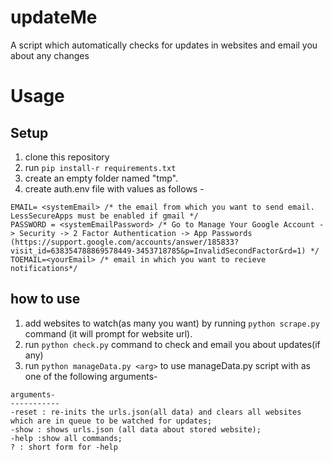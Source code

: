 # updateMe
A script which automatically checks for updates in websites and email you about any changes

# Usage

## Setup
 1. clone this repository
 2. run `pip install-r requirements.txt`
 3. create an empty folder named "tmp".
 4. create auth.env file with values as follows - 
 
  ``` // Note the password below is not your normal google account password.
  EMAIL= <systemEmail> /* the email from which you want to send email. LessSecureApps must be enabled if gmail */
  PASSWORD = <systemEmailPassword> /* Go to Manage Your Google Account -> Security -> 2 Factor Authentication -> App Passwords (https://support.google.com/accounts/answer/185833?visit_id=638354788869578449-3453718785&p=InvalidSecondFactor&rd=1) */
  TOEMAIL=<yourEmail> /* email in which you want to recieve notifications*/
  ```
 ## how to use
 
 1. add websites to watch(as many you want) by running `python scrape.py` command (it will prompt for website url).
 2. run `python check.py` command to check and email you about updates(if any)
 3. run `python manageData.py <arg>` to use manageData.py script with <arg> as one of the following arguments-
  
  ```
  arguments-
  -----------
  -reset : re-inits the urls.json(all data) and clears all websites which are in queue to be watched for updates;
  -show : shows urls.json (all data about stored website);
  -help :show all commands;
  ? : short form for -help
  ```
